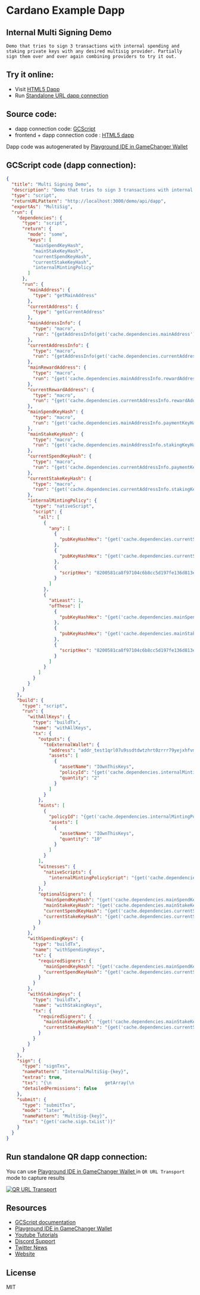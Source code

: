 
# Cardano Example Dapp

## **Internal Multi Signing Demo**

    Demo that tries to sign 3 transactions with internal spending and staking private keys with any desired multisig provider. Partially sign them over and over again combining providers to try it out.


## Try it online: 

-  Visit [HTML5 Dapp](https://raw.githubusercontent.com/GameChangerFinance/gamechanger.wallet/main/examples/Internal%20Multi%20Signing%20Demo.html)
-  Run [Standalone URL dapp connection](https://beta-wallet.gamechanger.finance/api/2/run/1-H4sIAAAAAAAAA7VXW3PqNhD-Kxq_JJmhYAPh9pZpO3MyJ2kzJ-mch9NMR1gyVmLLRloDhuG_d-VLEMGnCQnlBUta7e737UXSxgEBEXcmzm0WgSD3YiaFnJHfeJw4LYdx7SuRgkgkiphJAiEFAkpwTSAhGuVJD8dUauobOU2WAkIiJHAlaUR0yiUzKqlkRAN9Nt-pEgsKnDzzvJKnMidoTSjOSGxcQc0oliwE46pN7qgCQaMoLy1CyGOSLLgqtJYfMyok8ZN4KmRpotxbuAkqJwJIkkEbUUGeGsQlNBwrDpmSf327uaNgvMa1ECCddDpR4tMoTDRMeq7rdhgS0KGp6DCapriRr9JEwZWu6UP2jLoMNWyQO4OcSx-pMuNmq2YlTlixksQc5w0nzuSHEyOee6PiK8-_UB3iUjGFFPLdlJ8pxSW8Eqxn92XrmNziB1J0l0TCz53H7YvLRv8VY4pr2-MZh1trYfuivlH01_21bcvWei2DxBKPqa-SmjFng7stuXMcnp_51A952-aybek7u7jYHjp0Eiv7KmtDxvY3vqSKHYI_tPOW-8aBtrLVne3h-aSlQ1YajR0k2qchpTSP0XClzzZjJ-SnzVTdZN9MU0GcgrlGTE11dgpjjciay3dnTlIQC35f95eq0eA69k1sKPgv8-I_zaaV5i989Q7PbC5LXz6gw6Ko1lF6WO4fdV33cuT5dBSMh57b9wfTke9fMm88DLjXG7CR1-PjLhv5vO8NpwHtsqDfn_Z7vZ4XXAa-s300KinccKoRtddykuAh5JofB_l1MRyN93Wa_19gH7f4aznTTESs8XgpW7o5XK-i6GtxqLxIFbseVigmaWwmbDE8IFdGFk_LNINyW_L7qky-75hMvMyqui0VX_8A1-DNVeQOs7HWDNgS1qECd62UGo5z_rQKg0Ws4ycYP63mOV27z5AOcpZF8xAGarzuR8x9inWP9vzhbNm_zHrdReh3A2BpNxio-WLtdp-W6B3Vmhu3TEabzz9KCNd_LuVDKHSFIS3K45r9V6waK6pdRaoMtQlfy5lnFCUAy8fpGvJNO8M9pRMntfQ-cJY_nltkQ8uEUGI8ysuG3QuKiUYHql7xUb9Lnw0ZSXFFpJG5PuKVq75L7Dfh44qu6cA4rup-chYc3e5-0uaPb3mGKVNo99WV-D1FuSdbV6bi88zclE9K92nI2oF8OcLexmiJvgXxJPnw6TgakOYhYjdeHD6sdIVs95K4riuoeiD8ssEL_rZ4POCrCYGByrhBbTrp5m9JGn7myqoUzc-blyuRGkPBcdvq6G1YFbXaOnK7nXsf1rGL7RsqLg6nt8UTFKiIOLvjKhZamxemMwlopLmJQTaNBdhRKCbKOFTPqggfmuogLAfhqAJggTARRZ9vhIYq7P8CHUuAJi4PAAA)

## Source code:

- dapp connection code: [GCScript](Internal%20Multi%20Signing%20Demo.gcscript)
- frontend + dapp connection code : [HTML5 dapp](Internal%20Multi%20Signing%20Demo.html)

Dapp code was autogenerated by [Playground IDE in GameChanger Wallet ](https://beta-wallet.gamechanger.finance/playground)

## GCScript code (dapp connection):
```json
{
  "title": "Multi Signing Demo",
  "description": "Demo that tries to sign 3 transactions with internal spending and staking private keys with any desired multisig provider. Partially sign them over and over again combining providers to try it out.",
  "type": "script",
  "returnURLPattern": "http://localhost:3000/demo/api/dapp",
  "exportAs": "MultiSig",
  "run": {
    "dependencies": {
      "type": "script",
      "return": {
        "mode": "some",
        "keys": [
          "mainSpendKeyHash",
          "mainStakeKeyHash",
          "currentSpendKeyHash",
          "currentStakeKeyHash",
          "internalMintingPolicy"
        ]
      },
      "run": {
        "mainAddress": {
          "type": "getMainAddress"
        },
        "currentAddress": {
          "type": "getCurrentAddress"
        },
        "mainAddressInfo": {
          "type": "macro",
          "run": "{getAddressInfo(get('cache.dependencies.mainAddress'))}"
        },
        "currentAddressInfo": {
          "type": "macro",
          "run": "{getAddressInfo(get('cache.dependencies.currentAddress'))}"
        },
        "mainRewardAddress": {
          "type": "macro",
          "run": "{get('cache.dependencies.mainAddressInfo.rewardAddress')}"
        },
        "currentRewardAddress": {
          "type": "macro",
          "run": "{get('cache.dependencies.currentAddressInfo.rewardAddress')}"
        },
        "mainSpendKeyHash": {
          "type": "macro",
          "run": "{get('cache.dependencies.mainAddressInfo.paymentKeyHash')}"
        },
        "mainStakeKeyHash": {
          "type": "macro",
          "run": "{get('cache.dependencies.mainAddressInfo.stakingKeyHash')}"
        },
        "currentSpendKeyHash": {
          "type": "macro",
          "run": "{get('cache.dependencies.currentAddressInfo.paymentKeyHash')}"
        },
        "currentStakeKeyHash": {
          "type": "macro",
          "run": "{get('cache.dependencies.currentAddressInfo.stakingKeyHash')}"
        },
        "internalMintingPolicy": {
          "type": "nativeScript",
          "script": {
            "all": [
              {
                "any": [
                  {
                    "pubKeyHashHex": "{get('cache.dependencies.currentSpendKeyHash')}"
                  },
                  {
                    "pubKeyHashHex": "{get('cache.dependencies.currentStakeKeyHash')}"
                  },
                  {
                    "scriptHex": "8200581ca8f97104c6b8cc5d197fe136d813e92d8ce417bfa2df44b43331f5fc"
                  }
                ]
              },
              {
                "atLeast": 1,
                "ofThese": [
                  {
                    "pubKeyHashHex": "{get('cache.dependencies.mainSpendKeyHash')}"
                  },
                  {
                    "pubKeyHashHex": "{get('cache.dependencies.mainStakeKeyHash')}"
                  },
                  {
                    "scriptHex": "8200581ca8f97104c6b8cc5d197fe136d813e92d8ce417bfa2df44b43331f5fc"
                  }
                ]
              }
            ]
          }
        }
      }
    },
    "build": {
      "type": "script",
      "run": {
        "withAllKeys": {
          "type": "buildTx",
          "name": "withAllKeys",
          "tx": {
            "outputs": {
              "toExternalWallet": {
                "address": "addr_test1qrl07u9ssdtdwtzhrt0zrrr79yejxhfvmsmjt9jxqyaz0ktp6ydulqht6r9z4ld0jms3a3c7gw45u32vhc2ftdp2f6rqvz02jw",
                "assets": [
                  {
                    "assetName": "IOwnThisKeys",
                    "policyId": "{get('cache.dependencies.internalMintingPolicy.scriptHashHex')}",
                    "quantity": "2"
                  }
                ]
              }
            },
            "mints": [
              {
                "policyId": "{get('cache.dependencies.internalMintingPolicy.scriptHashHex')}",
                "assets": [
                  {
                    "assetName": "IOwnThisKeys",
                    "quantity": "10"
                  }
                ]
              }
            ],
            "witnesses": {
              "nativeScripts": {
                "internalMintingPolicyScript": "{get('cache.dependencies.internalMintingPolicy.scriptHex')}"
              }
            },
            "optionalSigners": {
              "mainSpendKeyHash": "{get('cache.dependencies.mainSpendKeyHash')}",
              "mainStakeKeyHash": "{get('cache.dependencies.mainStakeKeyHash')}",
              "currentSpendKeyHash": "{get('cache.dependencies.currentSpendKeyHash')}",
              "currentStakeKeyHash": "{get('cache.dependencies.currentStakeKeyHash')}"
            }
          }
        },
        "withSpendingKeys": {
          "type": "buildTx",
          "name": "withSpendingKeys",
          "tx": {
            "requiredSigners": {
              "mainSpendKeyHash": "{get('cache.dependencies.mainSpendKeyHash')}",
              "currentSpendKeyHash": "{get('cache.dependencies.currentSpendKeyHash')}"
            }
          }
        },
        "withStakingKeys": {
          "type": "buildTx",
          "name": "withStakingKeys",
          "tx": {
            "requiredSigners": {
              "mainStakeKeyHash": "{get('cache.dependencies.mainStakeKeyHash')}",
              "currentStakeKeyHash": "{get('cache.dependencies.currentStakeKeyHash')}"
            }
          }
        }
      }
    },
    "sign": {
      "type": "signTxs",
      "namePattern": "InternalMultiSig-{key}",
      "extras": true,
      "txs": "{\n                    getArray(\n                        get('cache.build.withAllKeys.txHex'),\n                        get('cache.build.withSpendingKeys.txHex'),\n                        get('cache.build.withStakingKeys.txHex'),\n                    )\n                }",
      "detailedPermissions": false
    },
    "submit": {
      "type": "submitTxs",
      "mode": "later",
      "namePattern": "MultiSig-{key}",
      "txs": "{get('cache.sign.txList')}"
    }
  }
}
```

## Run standalone QR dapp connection: 

You can use [Playground IDE in GameChanger Wallet ](https://beta-wallet.gamechanger.finance/playground) in `QR URL Transport` mode to capture results

[![QR URL Transport](Internal%20Multi%20Signing%20Demo.png)](https://beta-wallet.gamechanger.finance/api/2/run/1-H4sIAAAAAAAAA7VXW3PqNhD-Kxq_JJmhYAPh9pZpO3MyJ2kzJ-mch9NMR1gyVmLLRloDhuG_d-VLEMGnCQnlBUta7e737UXSxgEBEXcmzm0WgSD3YiaFnJHfeJw4LYdx7SuRgkgkiphJAiEFAkpwTSAhGuVJD8dUauobOU2WAkIiJHAlaUR0yiUzKqlkRAN9Nt-pEgsKnDzzvJKnMidoTSjOSGxcQc0oliwE46pN7qgCQaMoLy1CyGOSLLgqtJYfMyok8ZN4KmRpotxbuAkqJwJIkkEbUUGeGsQlNBwrDpmSf327uaNgvMa1ECCddDpR4tMoTDRMeq7rdhgS0KGp6DCapriRr9JEwZWu6UP2jLoMNWyQO4OcSx-pMuNmq2YlTlixksQc5w0nzuSHEyOee6PiK8-_UB3iUjGFFPLdlJ8pxSW8Eqxn92XrmNziB1J0l0TCz53H7YvLRv8VY4pr2-MZh1trYfuivlH01_21bcvWei2DxBKPqa-SmjFng7stuXMcnp_51A952-aybek7u7jYHjp0Eiv7KmtDxvY3vqSKHYI_tPOW-8aBtrLVne3h-aSlQ1YajR0k2qchpTSP0XClzzZjJ-SnzVTdZN9MU0GcgrlGTE11dgpjjciay3dnTlIQC35f95eq0eA69k1sKPgv8-I_zaaV5i989Q7PbC5LXz6gw6Ko1lF6WO4fdV33cuT5dBSMh57b9wfTke9fMm88DLjXG7CR1-PjLhv5vO8NpwHtsqDfn_Z7vZ4XXAa-s300KinccKoRtddykuAh5JofB_l1MRyN93Wa_19gH7f4aznTTESs8XgpW7o5XK-i6GtxqLxIFbseVigmaWwmbDE8IFdGFk_LNINyW_L7qky-75hMvMyqui0VX_8A1-DNVeQOs7HWDNgS1qECd62UGo5z_rQKg0Ws4ycYP63mOV27z5AOcpZF8xAGarzuR8x9inWP9vzhbNm_zHrdReh3A2BpNxio-WLtdp-W6B3Vmhu3TEabzz9KCNd_LuVDKHSFIS3K45r9V6waK6pdRaoMtQlfy5lnFCUAy8fpGvJNO8M9pRMntfQ-cJY_nltkQ8uEUGI8ysuG3QuKiUYHql7xUb9Lnw0ZSXFFpJG5PuKVq75L7Dfh44qu6cA4rup-chYc3e5-0uaPb3mGKVNo99WV-D1FuSdbV6bi88zclE9K92nI2oF8OcLexmiJvgXxJPnw6TgakOYhYjdeHD6sdIVs95K4riuoeiD8ssEL_rZ4POCrCYGByrhBbTrp5m9JGn7myqoUzc-blyuRGkPBcdvq6G1YFbXaOnK7nXsf1rGL7RsqLg6nt8UTFKiIOLvjKhZamxemMwlopLmJQTaNBdhRKCbKOFTPqggfmuogLAfhqAJggTARRZ9vhIYq7P8CHUuAJi4PAAA)

## Resources
- [GCScript documentation](https://beta-wallet.gamechanger.finance/doc/api/v2/api.html)
- [Playground IDE in GameChanger Wallet ](https://beta-wallet.gamechanger.finance/playground)
- [Youtube Tutorials](https://www.youtube.com/@gamechanger.finance)
- [Discord Support](https://discord.gg/vpbfyRaDKG)
- [Twitter News](https://twitter.com/GameChangerOk)
- [Website](https://gamechanger.finance)

## License
MIT 
    
